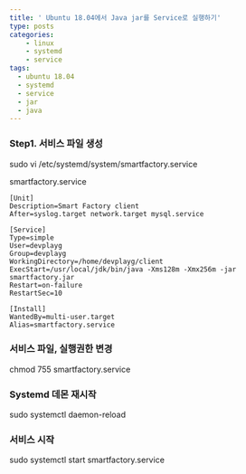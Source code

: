 ```yaml
---
title: ' Ubuntu 18.04에서 Java jar를 Service로 실행하기'
type: posts
categories:
    - linux
    - systemd
    - service
tags:
  - ubuntu 18.04
  - systemd
  - service
  - jar
  - java
---
```


### Step1. 서비스 파일 생성

  sudo vi /etc/systemd/system/smartfactory.service

smartfactory.service

```
[Unit]
Description=Smart Factory client
After=syslog.target network.target mysql.service

[Service]
Type=simple
User=devplayg
Group=devplayg
WorkingDirectory=/home/devplayg/client
ExecStart=/usr/local/jdk/bin/java -Xms128m -Xmx256m -jar smartfactory.jar
Restart=on-failure
RestartSec=10

[Install]
WantedBy=multi-user.target
Alias=smartfactory.service
```

### 서비스 파일, 실행권한 변경

  chmod 755 smartfactory.service

### Systemd 데몬 재시작

  sudo systemctl daemon-reload

### 서비스 시작  

  sudo systemctl start smartfactory.service
